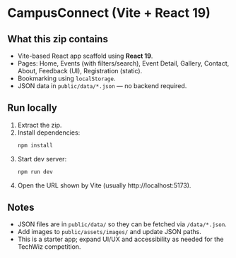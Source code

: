 # CampusConnect (Vite + React 19)

## What this zip contains
- Vite-based React app scaffold using **React 19**.
- Pages: Home, Events (with filters/search), Event Detail, Gallery, Contact, About, Feedback (UI), Registration (static).
- Bookmarking using `localStorage`.
- JSON data in `public/data/*.json` — no backend required.

## Run locally
1. Extract the zip.
2. Install dependencies:
   ```bash
   npm install
   ```
3. Start dev server:
   ```bash
   npm run dev
   ```
4. Open the URL shown by Vite (usually http://localhost:5173).

## Notes
- JSON files are in `public/data/` so they can be fetched via `/data/*.json`.
- Add images to `public/assets/images/` and update JSON paths.
- This is a starter app; expand UI/UX and accessibility as needed for the TechWiz competition.
